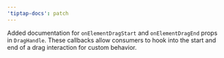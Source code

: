 ```yaml
---
'tiptap-docs': patch
---
```


Added documentation for `onElementDragStart` and `onElementDragEnd` props in `DragHandle`. These callbacks allow consumers to hook into the start and end of a drag interaction for custom behavior.
